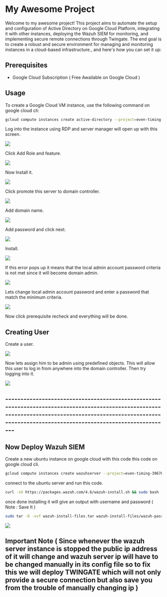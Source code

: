 # My Awesome Project

Welcome to my awesome project! This project aims to automate the setup and configuration of Active Directory on Google Cloud Platform, integrating it with other instances, deploying the Wazuh SIEM for monitoring, and implementing secure remote connections through Twingate. The end goal is to create a robust and secure environment for managing and monitoring instances in a cloud-based infrastructure., and here's how you can set it up:

## Prerequisites
- Google Cloud Subscription ( Free Awailable on Google Cloud ) 


## Usage

To create a Google Cloud VM instance, use the following command on google cloud cli:

```bash
gcloud compute instances create active-directory --project=even-timing-396709 --zone=us-central1-a --machine-type=e2-medium --network-interface=network-tier=PREMIUM,stack-type=IPV4_ONLY,subnet=default --maintenance-policy=MIGRATE --provisioning-model=STANDARD --service-account=22420940236-compute@developer.gserviceaccount.com --scopes=https://www.googleapis.com/auth/devstorage.read_only,https://www.googleapis.com/auth/logging.write,https://www.googleapis.com/auth/monitoring.write,https://www.googleapis.com/auth/servicecontrol,https://www.googleapis.com/auth/service.management.readonly,https://www.googleapis.com/auth/trace.append --create-disk=auto-delete=yes,boot=yes,device-name=instance-1,image=projects/windows-cloud/global/images/windows-server-2022-dc-v20231115,mode=rw,size=50,type=projects/even-timing-396709/zones/us-central1-a/diskTypes/pd-balanced --no-shielded-secure-boot --shielded-vtpm --shielded-integrity-monitoring --labels=goog-ec-src=vm_add-gcloud --reservation-affinity=any
```
Log into the instance using RDP and server manager will open up with this screen.

![](https://i.imgur.com/r7thVEp.png)

Click Add Role and feature.

![](https://i.imgur.com/M2h2esh.png)

Now Install it.

![](https://i.imgur.com/dtJJ77O.png)

Click promote this server to domain controller.

![](https://i.imgur.com/2ZUWE5K.png)

Add domain name.

![](https://i.imgur.com/n6OJVqg.png)

Add password and click next.

![](https://i.imgur.com/4kS5mhf.png)

Install.

![](https://i.imgur.com/M2h2esh.png)

If this error pops up it means that the local admin account password criteria is not met since it will become domain admin.

![](https://i.imgur.com/4Kcin0i.png)


Lets change local admin account password and enter a password that match the minimum criteria.

![](https://i.imgur.com/LVdrjbt.png)


Now click prerequisite recheck and everything will be done.


## Creating User

Create a user.

![](https://i.imgur.com/8qwQ9fO.png)

Now lets assign him to be admin using predefined objects. This will allow this user to log in from anywhere into the domain controller. Then try logging into it.

![](https://i.imgur.com/aqXy84p.png)

## ---------------------------------------------------------------------------------------------------------------------------------------------------------------------------------------------------------------

## Now Deploy Wazuh SIEM

Create a new ubuntu instance on google cloud with this code this code on google cloud cli.

```bash
gcloud compute instances create wazuhserver --project=even-timing-396709 --zone=us-central1-a --machine-type=e2-medium --network-interface=network-tier=PREMIUM,stack-type=IPV4_ONLY,subnet=default --maintenance-policy=MIGRATE --provisioning-model=STANDARD --service-account=22420940236-compute@developer.gserviceaccount.com --scopes=https://www.googleapis.com/auth/devstorage.read_only,https://www.googleapis.com/auth/logging.write,https://www.googleapis.com/auth/monitoring.write,https://www.googleapis.com/auth/servicecontrol,https://www.googleapis.com/auth/service.management.readonly,https://www.googleapis.com/auth/trace.append --create-disk=auto-delete=yes,boot=yes,device-name=wazuh-server,image=projects/ubuntu-os-cloud/global/images/ubuntu-2004-focal-v20231101,mode=rw,size=20,type=projects/even-timing-396709/zones/us-central1-a/diskTypes/pd-balanced --no-shielded-secure-boot --shielded-vtpm --shielded-integrity-monitoring --labels=goog-ec-src=vm_add-gcloud --reservation-affinity=any
````

connect to the ubuntu server and run this code.

```bash
curl -sO https://packages.wazuh.com/4.6/wazuh-install.sh && sudo bash ./wazuh-install.sh -a
```

once done installing it will give an output with username and password ( Note : Save It )
```bash
sudo tar -O -xvf wazuh-install-files.tar wazuh-install-files/wazuh-passwords.txt
```
![](https://i.imgur.com/s8uNtcU.png)


## Important Note ( Since whenever the wazuh server instance is stopped the public ip address of it will change and wazuh server ip will have to be changed manually in its config file so to fix this we will deploy TWINGATE which will not only provide a secure connection but also save you from the trouble of manually changing ip )



